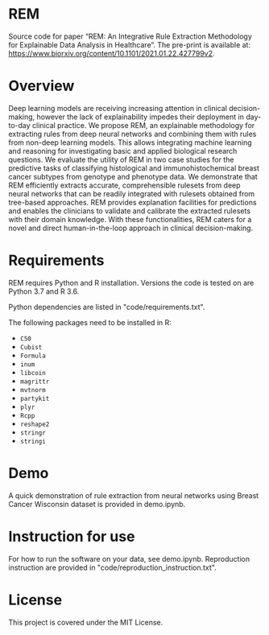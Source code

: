 # REM
Source code for paper “REM: An Integrative Rule Extraction Methodology for Explainable Data Analysis in Healthcare”. The pre-print is available at: https://www.biorxiv.org/content/10.1101/2021.01.22.427799v2.


# Overview
Deep learning models are receiving increasing attention in clinical decision-making, however the lack of explainability impedes their deployment in day-to-day clinical practice. We propose REM, an explainable methodology for extracting rules from deep neural networks and combining them with rules from non-deep learning models. This allows integrating machine learning and reasoning for investigating basic and applied biological research questions. We evaluate the utility of REM in two case studies for the predictive tasks of classifying histological and immunohistochemical breast cancer subtypes from genotype and phenotype data. We demonstrate that REM efficiently extracts accurate, comprehensible rulesets from deep neural networks that can be readily integrated with rulesets obtained from tree-based approaches. REM provides explanation facilities for predictions and enables the clinicians to validate and calibrate the extracted rulesets with their domain knowledge. With these functionalities, REM caters for a novel and direct human-in-the-loop approach in clinical decision-making.

# Requirements
REM requires Python and R installation. Versions the code is tested on are Python 3.7 and R 3.6.

Python dependencies are listed in "code/requirements.txt".

The following packages need to be installed in R:
- `C50`
- `Cubist`
- `Formula`
- `inum`
- `libcoin`
- `magrittr`
- `mvtnorm`
- `partykit`
- `plyr`
- `Rcpp`
- `reshape2`
- `stringr`
- `stringi`

# Demo
A quick demonstration of rule extraction from neural networks using Breast Cancer Wisconsin dataset is provided in demo.ipynb.

# Instruction for use
For how to run the software on your data, see demo.ipynb.
Reproduction instruction are provided in "code/reproduction_instruction.txt".

# License
This project is covered under the MIT License.

